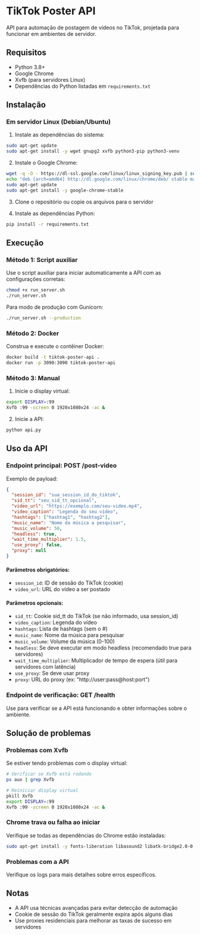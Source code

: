 # TikTok Poster API

API para automação de postagem de vídeos no TikTok, projetada para funcionar em ambientes de servidor.

## Requisitos

- Python 3.8+
- Google Chrome
- Xvfb (para servidores Linux)
- Dependências do Python listadas em `requirements.txt`

## Instalação

### Em servidor Linux (Debian/Ubuntu)

1. Instale as dependências do sistema:

```bash
sudo apt-get update
sudo apt-get install -y wget gnupg2 xvfb python3-pip python3-venv
```

2. Instale o Google Chrome:

```bash
wget -q -O - https://dl-ssl.google.com/linux/linux_signing_key.pub | sudo apt-key add -
echo "deb [arch=amd64] http://dl.google.com/linux/chrome/deb/ stable main" | sudo tee /etc/apt/sources.list.d/google.list
sudo apt-get update
sudo apt-get install -y google-chrome-stable
```

3. Clone o repositório ou copie os arquivos para o servidor

4. Instale as dependências Python:

```bash
pip install -r requirements.txt
```

## Execução

### Método 1: Script auxiliar

Use o script auxiliar para iniciar automaticamente a API com as configurações corretas:

```bash
chmod +x run_server.sh
./run_server.sh
```

Para modo de produção com Gunicorn:

```bash
./run_server.sh --production
```

### Método 2: Docker

Construa e execute o contêiner Docker:

```bash
docker build -t tiktok-poster-api .
docker run -p 3090:3090 tiktok-poster-api
```

### Método 3: Manual

1. Inicie o display virtual:

```bash
export DISPLAY=:99
Xvfb :99 -screen 0 1920x1080x24 -ac &
```

2. Inicie a API:

```bash
python api.py
```

## Uso da API

### Endpoint principal: POST /post-video

Exemplo de payload:

```json
{
  "session_id": "sua_session_id_do_tiktok",
  "sid_tt": "seu_sid_tt_opcional",
  "video_url": "https://exemplo.com/seu-video.mp4",
  "video_caption": "Legenda do seu vídeo",
  "hashtags": ["hashtag1", "hashtag2"],
  "music_name": "Nome da música a pesquisar",
  "music_volume": 50,
  "headless": true,
  "wait_time_multiplier": 1.5,
  "use_proxy": false,
  "proxy": null
}
```

#### Parâmetros obrigatórios:
- `session_id`: ID de sessão do TikTok (cookie)
- `video_url`: URL do vídeo a ser postado

#### Parâmetros opcionais:
- `sid_tt`: Cookie sid_tt do TikTok (se não informado, usa session_id)
- `video_caption`: Legenda do vídeo
- `hashtags`: Lista de hashtags (sem o #)
- `music_name`: Nome da música para pesquisar
- `music_volume`: Volume da música (0-100)
- `headless`: Se deve executar em modo headless (recomendado true para servidores)
- `wait_time_multiplier`: Multiplicador de tempo de espera (útil para servidores com latência)
- `use_proxy`: Se deve usar proxy
- `proxy`: URL do proxy (ex: "http://user:pass@host:port")

### Endpoint de verificação: GET /health

Use para verificar se a API está funcionando e obter informações sobre o ambiente.

## Solução de problemas

### Problemas com Xvfb

Se estiver tendo problemas com o display virtual:

```bash
# Verificar se Xvfb está rodando
ps aux | grep Xvfb

# Reiniciar display virtual
pkill Xvfb
export DISPLAY=:99
Xvfb :99 -screen 0 1920x1080x24 -ac &
```

### Chrome trava ou falha ao iniciar

Verifique se todas as dependências do Chrome estão instaladas:

```bash
sudo apt-get install -y fonts-liberation libasound2 libatk-bridge2.0-0 libatk1.0-0 libc6 libcairo2 libcups2 libdbus-1-3 libexpat1 libfontconfig1 libgbm1 libgcc1 libglib2.0-0 libgtk-3-0 libnspr4 libnss3 libpango-1.0-0 libpangocairo-1.0-0 libstdc++6 libx11-6 libx11-xcb1 libxcb1 libxcomposite1 libxcursor1 libxdamage1 libxext6 libxfixes3 libxi6 libxrandr2 libxrender1 libxss1 libxtst6 lsb-release xdg-utils
```

### Problemas com a API

Verifique os logs para mais detalhes sobre erros específicos.

## Notas

- A API usa técnicas avançadas para evitar detecção de automação
- Cookie de sessão do TikTok geralmente expira após alguns dias
- Use proxies residenciais para melhorar as taxas de sucesso em servidores 